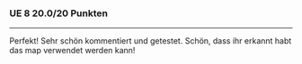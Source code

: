 ### UE 	8	20.0/20	Punkten
-------------------------------
Perfekt! Sehr schön kommentiert und getestet. Schön, dass ihr erkannt habt das map verwendet werden kann! 
